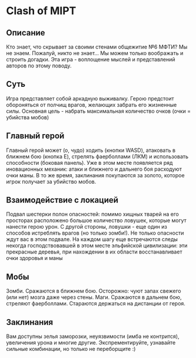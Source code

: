 # Clash of MIPT

## Описание
Кто знает, что скрывает за своими стенами общежитие №6 МФТИ? Мы не знаем. Пожалуй, никто не знает...
Мы можем только воображать и строить догадки. Эта игра - воплощение мыслей и представлений авторов по этому поводу.
## Суть
Игра представляет собой аркадную выживалку. Герою предстоит обороняться от полчищ врагов, желающих забрать его жизненные силы. 
Основная цель - набрать максимальная количество очков (очки = убийства мобов)
## Главный герой
Главный герой может (о, чудо) ходить (кнопки WASD), атаковать в ближнем бою (кнопка E), стрелять фаерболлами (ЛКМ) и использовать способности (боковая панель).
Уже в этом месте появляется ряд иновационных механик: атаки и ближнего и дальнего боя расходуют очки маны. В то же время, заклинания покупаются за золото, которое
игрок получает за убийство мобов.
## Взаимодействие с локацией
Подвал шестерки полон опасностей: помимо хищных тварей на его просторах расположено большое количество ловушек, которые могут нанести герою урон.
С другой стороны, ловушки - еще один из способов истреблять врагов (но только зомби!). 
Не только опасности ждут вас в этом подвале. На каждом шагу еще встречаются следы некогда господствовавшей в этом месте эльфийской цивилизации:
эти прекрасные деревья, при нахождении в их области восстанавливает очки здоровья и маны
## Мобы
Зомби. Сражаются в ближнем бою. Осторожно: чуют запах свежего (или нет) мозга даже через стены.
Маги. Сражаются в дальнем бою, стреляют фаерболлами. Стараются держаться на дистанции от героя.
## Заклинания
Вам доступны зелья заморозки, неуязвимости (имба не контрится), увеличения урона и многие другие. Экспрементируйте, узнавайте сильные комбинации, но только
не переборщите :)

